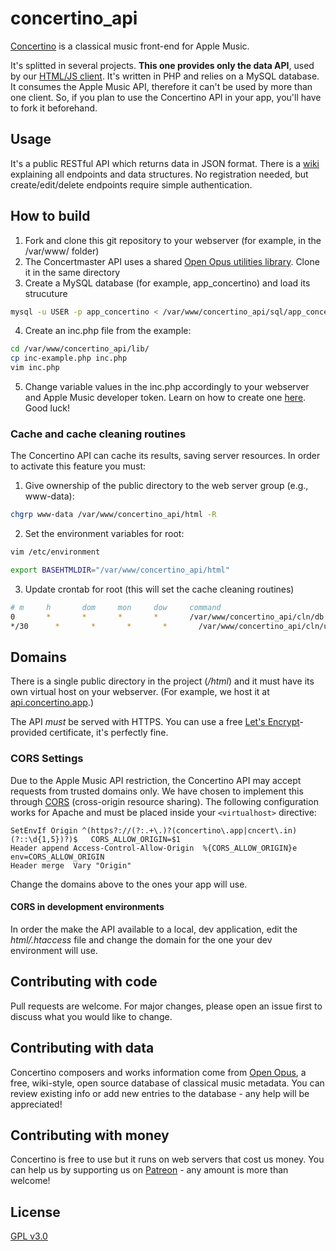 # concertino_api
[Concertino](https://getconcertino.com) is a classical music front-end for Apple Music.

It's splitted in several projects. **This one provides only the data API**, used by our [HTML/JS client](https://github.com/openopus-org/concertino_player). It's written in PHP and relies on a MySQL database. It consumes the Apple Music API, therefore it can't be used by more than one client. So, if you plan to use the Concertino API in your app, you'll have to fork it beforehand.

## Usage

It's a public RESTful API which returns data in JSON format. There is a [wiki](https://wiki.openopus.org/wiki/Using_the_Concertmaster/Concertino_API) explaining all endpoints and data structures. No registration needed, but create/edit/delete endpoints require simple authentication.

## How to build

1. Fork and clone this git repository to your webserver (for example, in the /var/www/ folder)
2. The Concertmaster API uses a shared [Open Opus utilities library](https://github.com/openopus-org/openopus_utils). Clone it in the same directory
3. Create a MySQL database (for example, app_concertino) and load its strucuture

```bash
mysql -u USER -p app_concertino < /var/www/concertino_api/sql/app_concertino.sql
```

4. Create an inc.php file from the example:

```bash
cd /var/www/concertino_api/lib/
cp inc-example.php inc.php
vim inc.php
```
5. Change variable values in the inc.php accordingly to your webserver and Apple Music developer token. Learn on how to create one [here](https://developer.apple.com/documentation/applemusicapi/getting_keys_and_creating_tokens). Good luck!

### Cache and cache cleaning routines

The Concertino API can cache its results, saving server resources. In order to activate this feature you must:

1. Give ownership of the public directory to the web server group (e.g., www-data):

```bash
chgrp www-data /var/www/concertino_api/html -R
```
2. Set the environment variables for root:

```bash
vim /etc/environment
```

```bash
export BASEHTMLDIR="/var/www/concertino_api/html"
```

3. Update crontab for root (this will set the cache cleaning routines)

```bash
# m     h       dom     mon     dow     command
0       *       *       *       *       /var/www/concertino_api/cln/db.sh
*/30      *       *       *       *       /var/www/concertino_api/cln/user.sh
```

## Domains

There is a single public directory in the project (*/html*) and it must have its own virtual host on your webserver. (For example, we host it at [api.concertino.app](https://api.concertino.app).)

The API *must* be served with HTTPS. You can use a free [Let's Encrypt](https://letsencrypt.org/)-provided certificate, it's perfectly fine.

### CORS Settings

Due to the Apple Music API restriction, the Concertino API may accept requests from trusted domains only. We have chosen to implement this through [CORS](https://medium.com/@baphemot/understanding-cors-18ad6b478e2b) (cross-origin resource sharing). The following configuration works for Apache and must be placed inside your `<virtualhost>` directive:

```
SetEnvIf Origin ^(https?://(?:.+\.)?(concertino\.app|cncert\.in)(?::\d{1,5})?)$   CORS_ALLOW_ORIGIN=$1
Header append Access-Control-Allow-Origin  %{CORS_ALLOW_ORIGIN}e   env=CORS_ALLOW_ORIGIN
Header merge  Vary "Origin"
```

Change the domains above to the ones your app will use.

#### CORS in development environments

In order the make the API available to a local, dev application, edit the *html/.htaccess* file and change the domain for the one your dev environment will use.

## Contributing with code
Pull requests are welcome. For major changes, please open an issue first to discuss what you would like to change.

## Contributing with data
Concertino composers and works information come from [Open Opus](https://openopus.org), a free, wiki-style, open source database of classical music metadata. You can review existing info or add new entries to the database - any help will be appreciated!

## Contributing with money
Concertino is free to use but it runs on web servers that cost us money. You can help us by supporting us on [Patreon](https://www.patreon.com/openopus) - any amount is more than welcome!

## License
[GPL v3.0](https://choosealicense.com/licenses/gpl-3.0/)